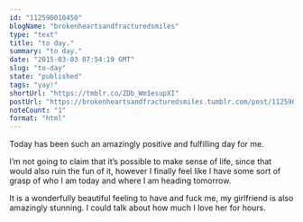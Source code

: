 ```yaml
---
id: "112590010450"
blogName: "brokenheartsandfracturedsmiles"
type: "text"
title: "to day."
summary: "to day."
date: "2015-03-03 07:54:19 GMT"
slug: "to-day"
state: "published"
tags: "yay!"
shortUrl: "https://tmblr.co/ZDb_Wm1esupXI"
postUrl: "https://brokenheartsandfracturedsmiles.tumblr.com/post/112590010450/to-day"
noteCount: "1"
format: "html"
---
```


Today has been such an amazingly positive and fulfilling day for me. 

I’m not going to claim that it’s possible to make sense of life, since that would also ruin the fun of it, however I finally feel like I have some sort of grasp of who I am today and where I am heading tomorrow. 

It is a wonderfully beautiful feeling to have and fuck me, my girlfriend is also amazingly stunning. I could talk about how much I love her for hours.